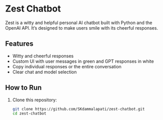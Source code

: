 # Zest Chatbot

Zest is a witty and helpful personal AI chatbot built with Python and the OpenAI API. It’s designed to make users smile with its cheerful responses.

## Features
- Witty and cheerful responses
- Custom UI with user messages in green and GPT responses in white
- Copy individual responses or the entire conversation
- Clear chat and model selection

## How to Run
1. Clone this repository:
   ```bash
   git clone https://github.com/SKdammalapati/zest-chatbot.git
   cd zest-chatbot
